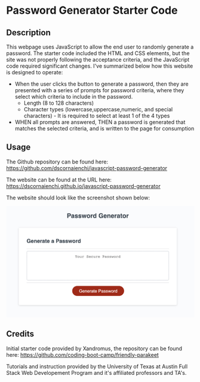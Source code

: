 # Password Generator Starter Code

## Description

This webpage uses JavaScript to allow the end user to randomly generate a password. The starter code included the HTML and CSS elements, but the site was not properly following the acceptance criteria, and the JavaScript code required significant changes. I've summarized below how this website is designed to operate: 


* When the user clicks the button to generate a password, then they are presented with a series of prompts for password criteria, where they select which criteria to include in the password.  
    * Length (8 to 128 characters)
    * Character types (lowercase,uppercase,numeric, and special characters) - It is required to select at least 1 of the 4 types
* WHEN all prompts are answered, THEN a password is generated that matches the selected criteria, and is written to the page for consumption

## Usage

The Github repository can be found here: https://github.com/dscornaienchi/javascript-password-generator 

The website can be found at the URL here: https://dscornaienchi.github.io/javascript-password-generator 

The website should look like the screenshot shown below:

![alt text](./assets/images/Javascript-site-screenshot.jpg)

## Credits

Initial starter code provided by Xandromus, the repository can be found here: https://github.com/coding-boot-camp/friendly-parakeet

Tutorials and instruction provided by the University of Texas at Austin Full Stack Web Developement Program and it's affiliated professors and TA's. 